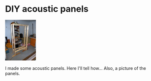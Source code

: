 # DIY acoustic panels

[![Panels](thumb.jpg)](../../../posts/2015-08-15_acoustic_panels)

I made some acoustic panels. Here I'll tell how... Also, a picture of the panels.
